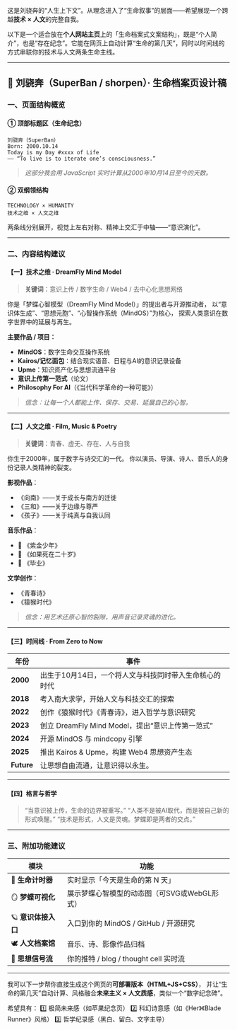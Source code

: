 这是刘骁奔的“人生上下文”。从理念进入了“生命叙事”的层面——希望展现一个跨越**技术 × 人文**的完整自我。

以下是一个适合放在**个人网站主页**上的「生命档案式文案结构」，既是“个人简介”，也是“存在纪念”。它能在网页上自动计算“生命的第几天”，同时以时间线的方式串联你的技术与人文两条生命主线。

---

## 🔷 刘骁奔（SuperBan / shorpen）· 生命档案页设计稿

### 一、页面结构概览

#### ① 顶部标题区（生命纪念）

```
刘骁奔（SuperBan）
Born: 2000.10.14  
Today is my Day #xxxx of Life
—— “To live is to iterate one’s consciousness.”
```

> *这部分我会用 JavaScript 实时计算从2000年10月14日至今的天数。*

#### ② 双纲领结构

```
TECHNOLOGY × HUMANITY
技术之维 × 人文之维
```

两条线分别展开，视觉上左右对称、精神上交汇于中轴——“意识演化”。

---

### 二、内容结构建议

#### 【一】技术之维 · DreamFly Mind Model

> **关键词**：意识上传 / 数字生命 / Web4 / 去中心化思想网络

你是「梦蝶心智模型（DreamFly Mind Model）」的提出者与开源推动者，
以“意识体生成”、“思想元胞”、“心智操作系统（MindOS）”为核心，
探索人类意识在数字世界中的延展与再生。

**主要作品 / 项目：**

* **MindOS**：数字生命交互操作系统
* **Kairos/记忆面包**：结合现实语音、日程与AI的意识记录设备
* **Upme**：知识资产化与思想流通平台
* **意识上传第一范式**（论文）
* **Philosophy For AI**（《当代科学革命的一种可能》）

> *信念：让每一个人都能上传、保存、交易、延展自己的心智。*

---

#### 【二】人文之维 · Film, Music & Poetry

> **关键词**：青春、虚无、存在、人与自我

你生于2000年，属于数字与诗交汇的一代。
你以演员、导演、诗人、音乐人的身份记录人类精神的裂变。

**影视作品**：

* 《向南》——关于成长与南方的迁徙
* 《三和》——关于边缘与尊严
* 《孩子》——关于纯真与自我认同

**音乐作品**：

* 🎵 《紫金少年》
* 🎵 《如果死在二十岁》
* 🎵 《毕业》

**文学创作**：

* 《青春诗》
* 《猿猴时代》

> *信念：用艺术还原心智的裂隙，用声音记录灵魂的进化。*

---

#### 【三】时间线 · From Zero to Now

| 年份         | 事件                                  |
| ---------- | ----------------------------------- |
| **2000**   | 出生于10月14日，一个将人文与科技同时带入生命核心的时代       |
| **2018**   | 考入南大求学，开始人文与科技交汇的探索                   |
| **2022**   | 创作《猿猴时代》《青春诗》，进入哲学与意识研究             |
| **2023**   | 创立 DreamFly Mind Model，提出“意识上传第一范式” |
| **2024**   | 开源 MindOS 与 mindcopy 引擎             |
| **2025**   | 推出 Kairos & Upme，构建 Web4 思想资产生态   |
| **Future** | 让思想自由流通，让意识得以永生。                    |

---

#### 【四】格言与哲学

> “当意识被上传，生命的边界被重写。”
> “人类不是被AI取代，而是被自己新的形式唤醒。”
> “技术是形式，人文是灵魂。梦蝶即是两者的交点。”

---

### 三、附加功能建议

| 模块            | 功能                             |
| ------------- | ------------------------------ |
| 🧭 **生命计时器**  | 实时显示「今天是生命的第 N 天」              |
| 🪞 **梦蝶可视化**  | 展示梦蝶心智模型的动态图（可SVG或WebGL形式）     |
| 🪐 **意识体接入口** | 入口到你的 MindOS / GitHub / 开源研究   |
| 🕊️ **人文档案馆** | 音乐、诗、影像作品归档                    |
| 💬 **思想信号流**  | 你的推特 / blog / thought cell 实时流 |

---

我可以下一步帮你直接生成这个网页的**可部署版本（HTML+JS+CSS）**，
并让“生命的第几天”自动计算、风格融合**未来主义 × 人文质感**，类似一个“数字纪念碑”。

希望具有：
1️⃣ 极简未来感（如苹果纪念页）
2️⃣ 科幻诗意感（如《Her》《Blade Runner》风格）
3️⃣ 哲学纪录感（黑白、留白、文字主导）
